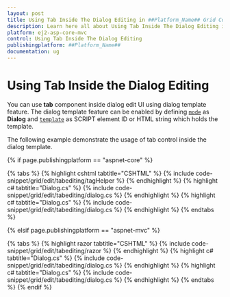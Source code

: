 ```yaml
---
layout: post
title: Using Tab Inside The Dialog Editing in ##Platform_Name## Grid Component
description: Learn here all about Using Tab Inside The Dialog Editing in Syncfusion ##Platform_Name## Grid component and more.
platform: ej2-asp-core-mvc
control: Using Tab Inside The Dialog Editing
publishingplatform: ##Platform_Name##
documentation: ug
---
```



# Using Tab Inside the Dialog Editing

You can use **tab** component inside dialog edit UI using dialog template feature. The dialog template feature can be enabled by defining [`mode`](https://help.syncfusion.com/cr/aspnetcore-js2/Syncfusion.EJ2.Grids.GridEditSettings.html#Syncfusion_EJ2_Grids_GridEditSettings_Mode) as **Dialog** and [`template`](https://help.syncfusion.com/cr/aspnetcore-js2/Syncfusion.EJ2.Grids.GridEditSettings.html#Syncfusion_EJ2_Grids_GridEditSettings_Template) as SCRIPT element ID or HTML string which holds the template.

The following example demonstrate the usage of tab control inside the dialog template.

{% if page.publishingplatform == "aspnet-core" %}

{% tabs %}
{% highlight cshtml tabtitle="CSHTML" %}
{% include code-snippet/grid/edit/tabediting/tagHelper %}
{% endhighlight %}
{% highlight c# tabtitle="Dialog.cs" %}
{% include code-snippet/grid/edit/tabediting/dialog.cs %}
{% endhighlight %}
{% highlight c# tabtitle="Dialog.cs" %}
{% include code-snippet/grid/edit/tabediting/dialog.cs %}
{% endhighlight %}
{% endtabs %}

{% elsif page.publishingplatform == "aspnet-mvc" %}

{% tabs %}
{% highlight razor tabtitle="CSHTML" %}
{% include code-snippet/grid/edit/tabediting/razor %}
{% endhighlight %}
{% highlight c# tabtitle="Dialog.cs" %}
{% include code-snippet/grid/edit/tabediting/dialog.cs %}
{% endhighlight %}
{% highlight c# tabtitle="Dialog.cs" %}
{% include code-snippet/grid/edit/tabediting/dialog.cs %}
{% endhighlight %}
{% endtabs %}
{% endif %}


